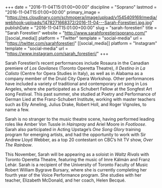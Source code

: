 +++
date = "2016-11-04T15:01:00+00:00"
discipline = "Soprano"
lastmod = "2016-11-04T15:01:00+00:00"
primary_image = "https://res.cloudinary.com/schmopera/image/upload/v1545409169/media/webhook-uploads/1478271668372/2016-11-04---Sarah-Forestieri.jpg.jpg"
publishDate = "2016-11-04T15:01:00+00:00"
slug = "sarah-forestieri"
title = "Sarah Forestieri"
website = "http://www.sarahforestierisoprano.com/"
[[social_media]]
platform = "Twitter"
template = "social-media"
url = "https://twitter.com/sarahforestieri"
[[social_media]]
platform = "Instagram"
template = "social-media"
url = "https://www.instagram.com/sarah_forestieri/"
+++

Sarah Forestieri’s recent performances include Rosaura in the Canadian premiere of *Los Gavilanes* (Toronto Operetta Theatre), *Il Destino in La Calisto* (Centre for Opera Studies in Italy), as well as in Alabama as a company member of the Druid City Opera Workshop. Other performances have included a variety of traditional and contemporary art song in Los Angeles, where she participated as a Schubert Fellow at the Songfest Art song Festival. This past summer, she studied at Poetry and Performance of German Lied at the Franz-Schubert Institute, working with master teachers such as Elly Ameling, Julius Drake, Robert Holl, and Roger Vignoles, to name a few. 

Sarah is no stranger to the music theatre scene, having performed leading roles like Amber Von Tussle in *Hairspray* and Ariel Moore in *Footloose*. Sarah also participated in Acting Upstage’s *One Song Glory* training program for emerging artists, and had the opportunity to work with Sir Andrew Lloyd Webber, as a top 20 contestant on CBC’s hit TV show, *Over The Rainbow*. 

This November, Sarah will be appearing as a soloist in *Waltz Rivals* with Toronto Operetta Theatre, featuring the music of Imre Kálmán and Franz Lehár. Sarah is a recipient of the University of Toronto Faculty of Music Robert William Bygrave Bursary, where she is currently completing her fourth year of the Voice Performance program. She studies with her teacher, Elizabeth McDonald, and her coach, Helen Becqué.
